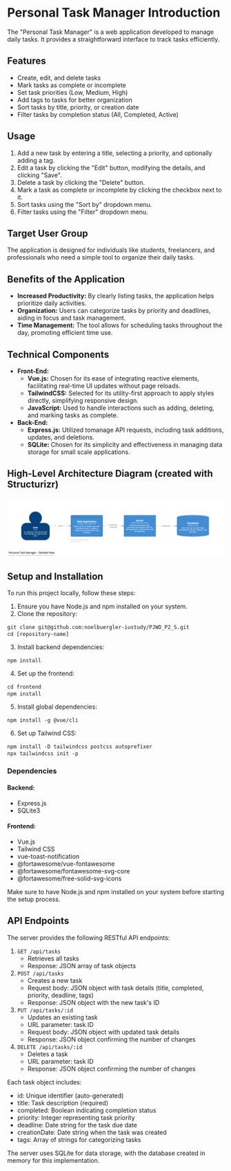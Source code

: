 # Personal Task Manager Introduction
The "Personal Task Manager" is a web application developed to manage daily tasks. It provides a straightforward interface to track tasks efficiently.

## Features
- Create, edit, and delete tasks
- Mark tasks as complete or incomplete
- Set task priorities (Low, Medium, High)
- Add tags to tasks for better organization
- Sort tasks by title, priority, or creation date
- Filter tasks by completion status (All, Completed, Active)

## Usage
1. Add a new task by entering a title, selecting a priority, and optionally adding a tag.
2. Edit a task by clicking the "Edit" button, modifying the details, and clicking "Save".
3. Delete a task by clicking the "Delete" button.
4. Mark a task as complete or incomplete by clicking the checkbox next to it.
5. Sort tasks using the "Sort by" dropdown menu.
6. Filter tasks using the "Filter" dropdown menu.

## Target User Group
The application is designed for individuals like students, freelancers, and professionals who need a simple tool to organize their daily tasks.

## Benefits of the Application
* **Increased Productivity:** By clearly listing tasks, the application helps prioritize daily activities.
* **Organization:** Users can categorize tasks by priority and deadlines, aiding in focus and task management.
* **Time Management:** The tool allows for scheduling tasks throughout the day, promoting efficient time use.

## Technical Components
* **Front-End:**
    * **Vue.js:** Chosen for its ease of integrating reactive elements, facilitating real-time UI updates without page reloads.
    * **TailwindCSS:** Selected for its utility-first approach to apply styles directly, simplifying responsive design.
    * **JavaScript:** Used to handle interactions such as adding, deleting, and marking tasks as complete.
* **Back-End:**
    * **Express.js:** Utilized tomanage API requests, including task additions, updates, and deletions.
    * **SQLite:** Chosen for its simplicity and effectiveness in managing data storage for small scale applications.

## High-Level Architecture Diagram (created with Structurizr)
![High-Level Architecture Diagram (created with Structurizr)](/docs/images/structurizr-93763-Container-001.png)

## Setup and Installation
To run this project locally, follow these steps:
1. Ensure you have Node.js and npm installed on your system.
2. Clone the repository:
```
git clone git@github.com:noelbuergler-iustudy/PJWD_P2_S.git
cd [repository-name]
```
3. Install backend dependencies:
```
npm install
```
4. Set up the frontend:
```
cd frontend
npm install
```
5. Install global dependencies:
```
npm install -g @vue/cli
```
6. Set up Tailwind CSS:
```
npm install -D tailwindcss postcss autoprefixer
npx tailwindcss init -p
```

### Dependencies

#### Backend:
- Express.js
- SQLite3

#### Frontend:
- Vue.js
- Tailwind CSS
- vue-toast-notification
- @fortawesome/vue-fontawesome
- @fortawesome/fontawesome-svg-core
- @fortawesome/free-solid-svg-icons

Make sure to have Node.js and npm installed on your system before starting the setup process.

## API Endpoints
The server provides the following RESTful API endpoints:
1. `GET /api/tasks`
    - Retrieves all tasks
    - Response: JSON array of task objects
2. `POST /api/tasks`
    - Creates a new task
    - Request body: JSON object with task details (title, completed, priority, deadline, tags)
    - Response: JSON object with the new task's ID
3. `PUT /api/tasks/:id`
    - Updates an existing task
    - URL parameter: task ID
    - Request body: JSON object with updated task details
    - Response: JSON object confirming the number of changes
4. `DELETE /api/tasks/:id`
    - Deletes a task
    - URL parameter: task ID
    - Response: JSON object confirming the number of changes

Each task object includes:
- id: Unique identifier (auto-generated)
- title: Task description (required)
- completed: Boolean indicating completion status
- priority: Integer representing task priority
- deadline: Date string for the task due date
- creationDate: Date string when the task was created
- tags: Array of strings for categorizing tasks

The server uses SQLite for data storage, with the database created in memory for this implementation.
